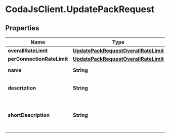 # CodaJsClient.UpdatePackRequest

## Properties
Name | Type | Description | Notes
------------ | ------------- | ------------- | -------------
**overallRateLimit** | [**UpdatePackRequestOverallRateLimit**](UpdatePackRequestOverallRateLimit.md) |  | [optional] 
**perConnectionRateLimit** | [**UpdatePackRequestOverallRateLimit**](UpdatePackRequestOverallRateLimit.md) |  | [optional] 
**name** | **String** | The name of the Pack. | [optional] 
**description** | **String** | The full description of the Pack. | [optional] 
**shortDescription** | **String** | A short version of the description of the Pack. | [optional] 
